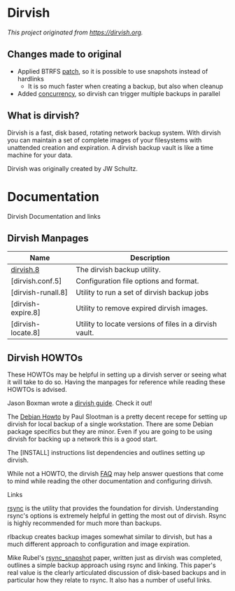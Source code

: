 # Dirvish

*This project originated from https://dirvish.org.*

## Changes made to original

- Applied BTRFS [patch](https://github.com/keachi/dirvish-rpm), so it is possible to use snapshots instead of hardlinks
  - It is so much faster when creating a backup, but also when cleanup
- Added [concurrency](https://github.com/keachi/dirvish-rpm/blob/master/SOURCES/05-dirvish-runall-concurrency.patch), so dirvish can trigger multiple backups in parallel

## What is dirvish?
Dirvish is a fast, disk based, rotating network backup system. With dirvish you can maintain a set of complete images of your filesystems with unattended creation and expiration. A dirvish backup vault is like a time machine for your data.

Dirvish was originally created by JW Schultz.

# Documentation

Dirvish Documentation and links

## Dirvish Manpages

| Name                   | Description                                             |
|------------------------|---------------------------------------------------------|
| [dirvish.8](dirvish.8) | The dirvish backup utility.                             |
| [dirvish.conf.5]	      | Configuration file options and format.                  |
| [dirvish-runall.8]     | Utility to run a set of dirvish backup jobs             |
| [dirvish-expire.8]     | Utility to remove expired dirvish images.               |
| [dirvish-locate.8]     | Utility to locate versions of files in a dirvish vault. |

## Dirvish HOWTOs

These HOWTOs may be helpful in setting up a dirvish server or seeing what it will take to do so. Having the manpages for reference while reading these HOWTOs is advised.

Jason Boxman wrote a [dirvish guide](https://wiki.diala.org/doc:boxman). Check it out!

The [Debian Howto](https://dirvish.org/debian.howto.html) by Paul Slootman is a pretty decent recepe for setting up dirvish for local backup of a single workstation. There are some Debian package specifics but they are minor. Even if you are going to be using dirvish for backing up a network this is a good start.

The [INSTALL] instructions list dependencies and outlines setting up dirvish.

While not a HOWTO, the dirvish [FAQ](https://dirvish.org/FAQ.html) may help answer questions that come to mind while reading the other documentation and configuring dirivsh.

Links

[rsync](https://rsync.samba.org) is the utility that provides the foundation for dirvish. Understanding rsync's options is extremely helpful in getting the most out of dirvish. Rsync is highly recommended for much more than backups.

rlbackup creates backup images somewhat similar to dirvish, but has a much different approach to configuration and image expiration.

Mike Rubel's [rsync_snapshot](http://www.mikerubel.org/computers/rsync_snapshots/) paper, written just as dirvish was completed, outlines a simple backup approach using rsync and linking. This paper's real value is the clearly articulated discussion of disk-based backups and in particular how they relate to rsync. It also has a number of useful links.